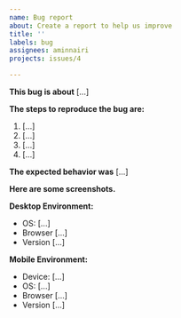 ```yaml
---
name: Bug report
about: Create a report to help us improve
title: ''
labels: bug
assignees: aminnairi
projects: issues/4

---
```


**This bug is about** [...]

**The steps to reproduce the bug are:**
1. [...]
2. [...]
3. [...]
4. [...]

**The expected behavior was** [...]

**Here are some screenshots.**

**Desktop Environment:**
 - OS: [...]
 - Browser [...]
 - Version [...]

**Mobile Environment:**
 - Device: [...]
 - OS: [...]
 - Browser [...]
 - Version [...]
